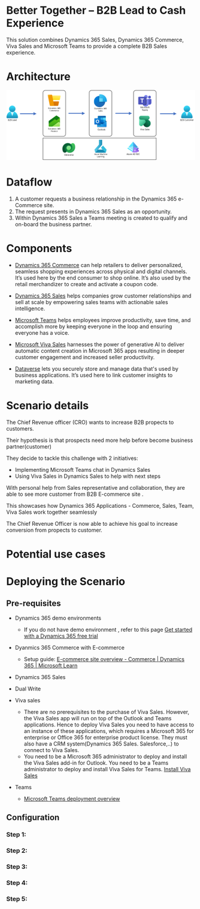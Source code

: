 # Better Together – B2B Lead to Cash Experience

This solution combines Dynamics 365 Sales, Dynamics 365 Commerce, Viva Sales and Microsoft Teams to provide a complete B2B Sales experience.

# Architecture

![Better Together B2B Lead to Cash Experience](B2BLeadtoCashExperience.png)

# Dataflow

1. A customer requests a business relationship in the Dynamics 365 e-Commerce site.
1. The request presents in Dynamics 365 Sales as an opportunity.
1. Within Dynamics 365 Sales a Teams meeting is created to qualify and on-board the business partner.
 
 

# Components

-   [Dynamics 365 Commerce](https://dynamics.microsoft.com/commerce/capabilities/) can help retailers to deliver personalized, seamless shopping experiences across physical and digital channels. It’s used here by the end consumer to shop online. It’s also used by the retail merchandizer to create and activate a coupon code.

-  [Dynamics 365 Sales](https://dynamics.microsoft.com/sales/overview/) helps companies grow customer relationships and sell at scale by empowering sales teams with actionable sales intelligence.

-  [Microsoft Teams](https://www.microsoft.com/microsoft-teams/teams-for-work) helps employees improve productivity, save time, and accomplish more by keeping everyone in the loop and ensuring everyone has a voice.

-  [Microsoft Viva Sales](https://www.microsoft.com/microsoft-viva/sales) harnesses the power of generative AI to deliver automatic content creation in Microsoft 365 apps resulting in deeper customer engagement and increased seller productivity.

-   [Dataverse](https://powerplatform.microsoft.com/dataverse/) lets you securely store and manage data that's used by business applications. It’s used here to link customer insights to marketing data.

# Scenario details

The Chief Revenue officer (CRO) wants to increase B2B propects to customers.

Their hypothesis is that prospects need more help before become business partner(customer)

They decide to tackle this challenge with 2 initiatives:

-   Implementing Microsoft Teams chat in Dynamics Sales
-   Using Viva Sales in Dynamics Sales to help with next steps

With personal help from Sales representative and collaboration, they are able to see more customer from B2B E-commerce site .

This showcases how Dynamics 365 Applications - Commerce, Sales, Team, Viva Sales work together seamlessly 

The Chief Revenue Officer is now able to achieve his goal to increase conversion from propects to customer.

# Potential use cases


# Deploying the Scenario


## Pre-requisites

-   Dynamics 365 demo environments 
    - If you do not have demo environment , refer to this page [Get started with a Dynamics 365 free trial](https://dynamics.microsoft.com/dynamics-365-free-trial/)

-   Dyanmics 365 Commerce with E-commerce
    -   Setup guide: [E-commerce site overview - Commerce \| Dynamics 365 \| Microsoft Learn](https://learn.microsoft.com/dynamics365/commerce/online-store-overview)

- Dynamics 365 Sales
- Dual Write
- Viva sales
    - There are no prerequisites to the purchase of Viva Sales. However, the Viva Sales app will run on top of the Outlook and Teams applications. Hence to deploy Viva Sales you need to have access to an instance of these applications, which requires a Microsoft 365 for enterprise or Office 365 for enterprise product license. They must also have a CRM system(Dynamics 365 Sales. Salesforce,..) to connect to Viva Sales.
    - You need to be a Microsoft 365 administrator to deploy and install the Viva Sales add-in for Outlook. You need to be a Teams administrator to deploy and install Viva Sales for Teams.
    [Install Viva Sales](https://learn.microsoft.com/Viva/sales/install-viva-sales/)
- Teams
    - [Microsoft Teams deployment overview](https://learn.microsoft.com/microsoftteams/deploy-overview/)
    
## Configuration


### Step 1: 

### Step 2: 

### Step 3:

### Step 4: 

### Step 5: 

